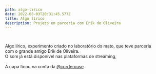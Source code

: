 ```yaml
---
path: algo-lirico
date: 2022-08-03T20:31:45.577Z
title: Algo lírico
description: Projeto em parceria com Erik de Oliveira
---
```

![]()

\
Algo lírico, experimento criado no laboratório do mato, que teve parceria com o grande amigo Erik de Oliveira.\
O som já está disponivel nas plataformas de streaming,\
\
A capa ficou na conta da [@corderouse](https://www.instagram.com/corderouse/)